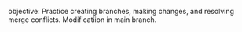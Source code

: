 objective: Practice creating branches, making changes, and 
resolving merge conflicts.
Modificatiion in main branch.
